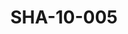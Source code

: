 ---
pid: SHA-10-005
title: SHA-10-005
language: ar
original_label: 
rights: شرحبيل احمد
location_of_original: شرحبيل احمد
photographer_or_studio: 
scanned_from: photograph 6.9 by 9.10
_date: 1969-1970
location: الخرطوم، العمارات
description: أصحاب شرحبيل احمد راقصين
additional_notes: 
permission_display: 'yes'
on_server: 'no'
on_website: 'no'
permalink: /photopages/ar/SHA-10-005
layout: photo-page
---